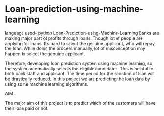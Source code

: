 # Loan-prediction-using-machine-learning
language used- python
Loan-Prediction-using-Machine-Learning
Banks are making major part of profits through loans. Though lot of people are applying for loans. It’s hard to select the genuine applicant, who will repay the loan. While doing the process manually, lot of misconception may happen to select the genuine applicant.

Therefore, developing loan prediction system using machine learning, so the system automatically selects the eligible candidates. This is helpful to both bank staff and applicant. The time period for the sanction of loan will be drastically reduced. In this project we are predicting the loan data by using some machine learning algorithms.

AIM :

The major aim of this project is to predict which of the customers will have their loan paid or not.
